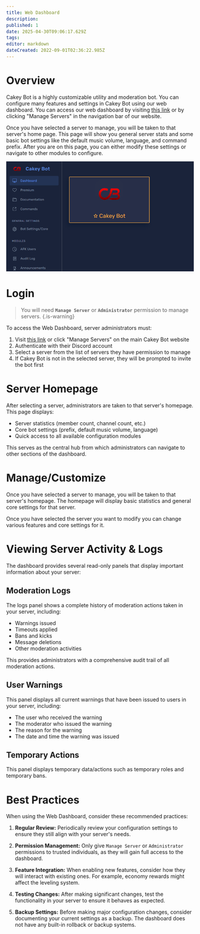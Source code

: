 ```yaml
---
title: Web Dashboard
description: 
published: 1
date: 2025-04-30T09:06:17.629Z
tags: 
editor: markdown
dateCreated: 2022-09-01T02:36:22.985Z
---
```


# Overview

Cakey Bot is a highly customizable utility and moderation bot. You can configure many features and settings in Cakey Bot using our web dashboard. You can access our web dashboard by visiting [this link](https://cakey.bot/dashboard/public) or by clicking "Manage Servers" in the navigation bar of our website.

Once you have selected a server to manage, you will be taken to that server's home page. This page will show you general server stats and some basic bot settings like the default music volume, language, and command prefix. After you are on this page, you can either modify these settings or navigate to other modules to configure.

![image.png](/dash/image.png)

# Login
> You will need **`Manage Server`** or **`Administrator`** permission to manage servers.
{.is-warning}

To access the Web Dashboard, server administrators must:

1) Visit [this link](https://cakey.bot/dashboard/public) or click "Manage Servers" on the main Cakey Bot website
2) Authenticate with their Discord account
3) Select a server from the list of servers they have permission to manage
4) If Cakey Bot is not in the selected server, they will be prompted to invite the bot first

# Server Homepage
After selecting a server, administrators are taken to that server's homepage. This page displays:

* Server statistics (member count, channel count, etc.)
* Core bot settings (prefix, default music volume, language)
* Quick access to all available configuration modules

This serves as the central hub from which administrators can navigate to other sections of the dashboard.

# Manage/Customize

Once you have selected a server to manage, you will be taken to that server's homepage. The homepage will display basic statistics and general core settings for that server.

Once you have selected the server you want to modify you can change various features and core settings for it.

# Viewing Server Activity & Logs

The dashboard provides several read-only panels that display important information about your server:

## Moderation Logs
The logs panel shows a complete history of moderation actions taken in your server, including:

* Warnings issued
* Timeouts applied
* Bans and kicks
* Message deletions
* Other moderation activities

This provides administrators with a comprehensive audit trail of all moderation actions.

## User Warnings
This panel displays all current warnings that have been issued to users in your server, including:

* The user who received the warning
* The moderator who issued the warning
* The reason for the warning
* The date and time the warning was issued

## Temporary Actions
This panel displays temporary data/actions such as temporary roles and temporary bans.

# Best Practices
When using the Web Dashboard, consider these recommended practices:

1) **Regular Review:** Periodically review your configuration settings to ensure they still align with your server's needs.

2) **Permission Management:** Only give `Manage Server` or `Administrator` permissions to trusted individuals, as they will gain full access to the dashboard.

3) **Feature Integration:** When enabling new features, consider how they will interact with existing ones. For example, economy rewards might affect the leveling system.

4) **Testing Changes:** After making significant changes, test the functionality in your server to ensure it behaves as expected.

5) **Backup Settings:** Before making major configuration changes, consider documenting your current settings as a backup. The dashboard does not have any built-in rollback or backup systems.